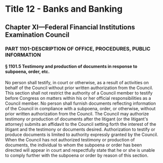 
# Title 12 - Banks and Banking
## Chapter XI—Federal Financial Institutions Examination Council
### PART 1101-DESCRIPTION OF OFFICE, PROCEDURES, PUBLIC INFORMATION
#### § 1101.5 Testimony and production of documents in response to subpoena, order, etc.

No person shall testify, in court or otherwise, as a result of activities on behalf of the Council without prior written authorization from the Council. This section shall not restrict the authority of a Council member to testify before Congress on matters within his or her official responsibilities as a Council member. No person shall furnish documents reflecting information of the Council in compliance with a subpoena, order, or otherwise, without prior written authorization from the Council. The Council may authorize testimony or production of documents after the litigant (or the litigant's attorney) submits an affidavit to the Council setting forth the interest of the litigant and the testimony or documents desired. Authorization to testify or produce documents is limited to authority expressly granted by the Council. When the Council has not authorized testimony or production of documents, the individual to whom the subpoena or order has been directed will appear in court and respectfully state that he or she is unable to comply further with the subpoena or order by reason of this section.
